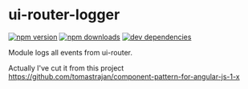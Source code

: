 # ui-router-logger
[![npm version](https://img.shields.io/npm/v/ui-router-logger.svg?style=flat-square)](https://www.npmjs.org/package/ui-router-logger)
[![npm downloads](https://img.shields.io/npm/dm/ui-router-logger.svg?style=flat-square)](https://www.npmjs.org/package/ui-router-logger)
[![dev dependencies](https://img.shields.io/david/dev/AOlefirenko/ui-router-logger.svg?style=flat-square)](https://david-dm.org/AOlefirenko/ui-router-logger#)


Module logs all events from ui-router.

Actually I've cut it from this project https://github.com/tomastrajan/component-pattern-for-angular-js-1-x
